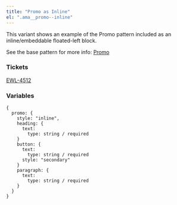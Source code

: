 ```yaml
---
title: "Promo as Inline"
el: ".ama__promo--inline"
---
```


This variant shows an example of the Promo pattern included as an inline/embeddable floated-left block.

See the base pattern for more info: [Promo](?p=molecules-promo)

### Tickets
[EWL-4512](https://issues.ama-assn.org/browse/EWL-4512)

### Variables
~~~
{
  promo: {
    style: "inline", 
    heading: {      
      text: 
        type: string / required    
    }
    button: {
      text: 
        type: string / required
      style: "secondary"
    }
    paragraph: {
      text: 
        type: string / required
    }
  }
}
~~~

